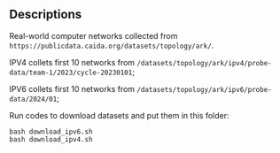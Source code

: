 ## Descriptions

Real-world computer networks collected from `https://publicdata.caida.org/datasets/topology/ark/`.

IPV4 collets first 10 networks from `/datasets/topology/ark/ipv4/probe-data/team-1/2023/cycle-20230101`;

IPV6 collets first 10 networks from `/datasets/topology/ark/ipv6/probe-data/2024/01`;

Run codes to download datasets and put them in this folder:
```
bash download_ipv6.sh
bash download_ipv4.sh
```
